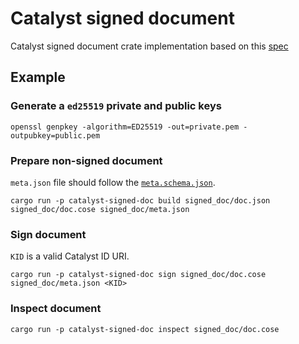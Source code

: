 <!-- cspell: words collabs -->

# Catalyst signed document

Catalyst signed document crate implementation based on this
[spec](https://input-output-hk.github.io/catalyst-libs/architecture/08_concepts/signed_doc/spec/)

## Example

### Generate a `ed25519` private and public keys

```shell
openssl genpkey -algorithm=ED25519 -out=private.pem -outpubkey=public.pem
```

### Prepare non-signed document

`meta.json` file should follow the [`meta.schema.json`](./meta.schema.json).

```shell
cargo run -p catalyst-signed-doc build signed_doc/doc.json signed_doc/doc.cose signed_doc/meta.json
```

### Sign document

`KID` is a valid Catalyst ID URI.

```shell
cargo run -p catalyst-signed-doc sign signed_doc/doc.cose signed_doc/meta.json <KID>
```

### Inspect document

```shell
cargo run -p catalyst-signed-doc inspect signed_doc/doc.cose
```
